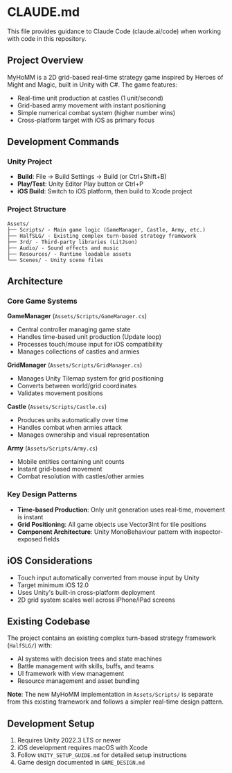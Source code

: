 # CLAUDE.md

This file provides guidance to Claude Code (claude.ai/code) when working with code in this repository.

## Project Overview

MyHoMM is a 2D grid-based real-time strategy game inspired by Heroes of Might and Magic, built in Unity with C#. The game features:

- Real-time unit production at castles (1 unit/second)
- Grid-based army movement with instant positioning
- Simple numerical combat system (higher number wins)
- Cross-platform target with iOS as primary focus

## Development Commands

### Unity Project
- **Build**: File → Build Settings → Build (or Ctrl+Shift+B)
- **Play/Test**: Unity Editor Play button or Ctrl+P
- **iOS Build**: Switch to iOS platform, then build to Xcode project

### Project Structure
```
Assets/
├── Scripts/ - Main game logic (GameManager, Castle, Army, etc.)
├── HalfSLG/ - Existing complex turn-based strategy framework
├── 3rd/ - Third-party libraries (LitJson)
├── Audio/ - Sound effects and music
├── Resources/ - Runtime loadable assets
└── Scenes/ - Unity scene files
```

## Architecture

### Core Game Systems

**GameManager** (`Assets/Scripts/GameManager.cs`)
- Central controller managing game state
- Handles time-based unit production (Update loop)
- Processes touch/mouse input for iOS compatibility
- Manages collections of castles and armies

**GridManager** (`Assets/Scripts/GridManager.cs`) 
- Manages Unity Tilemap system for grid positioning
- Converts between world/grid coordinates
- Validates movement positions

**Castle** (`Assets/Scripts/Castle.cs`)
- Produces units automatically over time
- Handles combat when armies attack
- Manages ownership and visual representation

**Army** (`Assets/Scripts/Army.cs`)
- Mobile entities containing unit counts
- Instant grid-based movement
- Combat resolution with castles/other armies

### Key Design Patterns

- **Time-based Production**: Only unit generation uses real-time, movement is instant
- **Grid Positioning**: All game objects use Vector3Int for tile positions
- **Component Architecture**: Unity MonoBehaviour pattern with inspector-exposed fields

## iOS Considerations

- Touch input automatically converted from mouse input by Unity
- Target minimum iOS 12.0
- Uses Unity's built-in cross-platform deployment
- 2D grid system scales well across iPhone/iPad screens

## Existing Codebase

The project contains an existing complex turn-based strategy framework (`HalfSLG/`) with:
- AI systems with decision trees and state machines
- Battle management with skills, buffs, and teams
- UI framework with view management
- Resource management and asset bundling

**Note**: The new MyHoMM implementation in `Assets/Scripts/` is separate from this existing framework and follows a simpler real-time design pattern.

## Development Setup

1. Requires Unity 2022.3 LTS or newer
2. iOS development requires macOS with Xcode
3. Follow `UNITY_SETUP_GUIDE.md` for detailed setup instructions
4. Game design documented in `GAME_DESIGN.md`